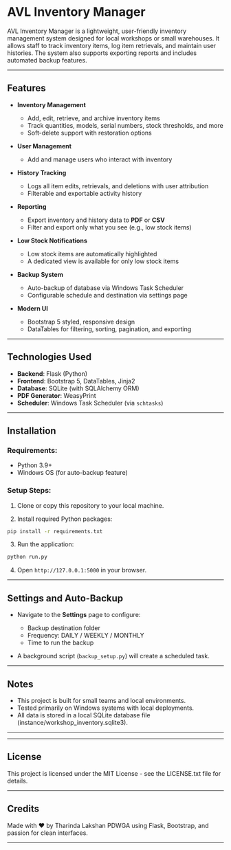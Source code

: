 # AVL Inventory Manager

AVL Inventory Manager is a lightweight, user-friendly inventory management system designed for local workshops or small warehouses. It allows staff to track inventory items, log item retrievals, and maintain user histories. The system also supports exporting reports and includes automated backup features.

---

## Features

- **Inventory Management**

  - Add, edit, retrieve, and archive inventory items
  - Track quantities, models, serial numbers, stock thresholds, and more
  - Soft-delete support with restoration options

- **User Management**

  - Add and manage users who interact with inventory

- **History Tracking**

  - Logs all item edits, retrievals, and deletions with user attribution
  - Filterable and exportable activity history

- **Reporting**

  - Export inventory and history data to **PDF** or **CSV**
  - Filter and export only what you see (e.g., low stock items)

- **Low Stock Notifications**

  - Low stock items are automatically highlighted
  - A dedicated view is available for only low stock items

- **Backup System**

  - Auto-backup of database via Windows Task Scheduler
  - Configurable schedule and destination via settings page

- **Modern UI**

  - Bootstrap 5 styled, responsive design
  - DataTables for filtering, sorting, pagination, and exporting

---

## Technologies Used

- **Backend**: Flask (Python)
- **Frontend**: Bootstrap 5, DataTables, Jinja2
- **Database**: SQLite (with SQLAlchemy ORM)
- **PDF Generator**: WeasyPrint
- **Scheduler**: Windows Task Scheduler (via `schtasks`)

---

## Installation

### Requirements:

- Python 3.9+
- Windows OS (for auto-backup feature)

### Setup Steps:

1. Clone or copy this repository to your local machine.

2. Install required Python packages:

```bash
pip install -r requirements.txt
```

3. Run the application:

```bash
python run.py
```

4. Open `http://127.0.0.1:5000` in your browser.

---

## Settings and Auto-Backup

- Navigate to the **Settings** page to configure:

  - Backup destination folder
  - Frequency: DAILY / WEEKLY / MONTHLY
  - Time to run the backup

- A background script (`backup_setup.py`) will create a scheduled task.

---

## Notes

- This project is built for small teams and local environments.
- Tested primarily on Windows systems with local deployments.
- All data is stored in a local SQLite database file (instance/workshop_inventory.sqlite3).

---

---

## License

This project is licensed under the MIT License - see the LICENSE.txt file for details.

---

## Credits

Made with ❤️ by Tharinda Lakshan PDWGA using Flask, Bootstrap, and passion for clean interfaces.

---
